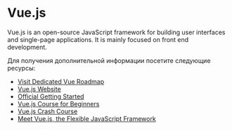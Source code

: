 # Vue.js

Vue.js is an open-source JavaScript framework for building user interfaces and single-page applications. It is mainly focused on front end development.

Для получения дополнительной информации посетите следующие ресурсы:

- [Visit Dedicated Vue Roadmap](/vue)
- [Vue.js Website](https://vuejs.org/)
- [Official Getting Started](https://vuejs.org/v2/guide/)
- [Vue.js Course for Beginners](https://www.youtube.com/watch?v=FXpIoQ_rT_c)
- [Vue.js Crash Course](https://www.youtube.com/watch?v=qZXt1Aom3Cs)
- [Meet Vue.js, the Flexible JavaScript Framework](https://thenewstack.io/meet-vue-js-flexible-javascript-framework/)
